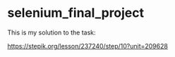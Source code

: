 # selenium_final_project

This is my solution to the task:

https://stepik.org/lesson/237240/step/10?unit=209628

